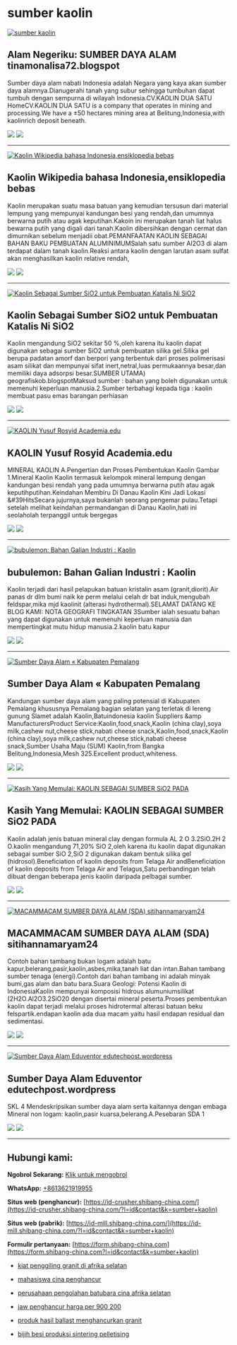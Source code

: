 # sumber kaolin

<a href="https://swt.shibang-china.com/?l=id&img&k=sumber+kaolin" target="_blank">![sumber kaolin](http://static.shibang-china.com/all-800x300/72.jpg)</a>

## Alam Negeriku: SUMBER DAYA ALAM tinamonalisa72.blogspot
Sumber daya alam nabati Indonesia adalah Negara yang kaya akan sumber daya alamnya.Dianugerahi tanah yang subur sehingga tumbuhan dapat tumbuh dengan sempurna di wilayah Indonesia.CV.KAOLIN DUA SATU HomeCV.KAOLIN DUA SATU is a company that operates in mining and processing.We have a ±50 hectares mining area at Belitung,Indonesia,with kaolinrich deposit beneath.


<a href="https://whatsapp.shibangsoft.com/WhatsApp.php" target="_blank" title="WhatsApp">![](http://static.shibang-china.com/icon/whatsapp.png)</a> <a href="https://swt.shibang-china.com/?l=id&icon&k=sumber+kaolin" target="_blank">![](http://static.shibang-china.com/icon/chat-id.png)</a>

---

<a href="https://swt.shibang-china.com/?l=id&img&k=sumber+kaolin" target="_blank">![Kaolin Wikipedia bahasa Indonesia,ensiklopedia bebas](http://static.shibang-china.com/all-800x300/1424.jpg)</a>

## Kaolin Wikipedia bahasa Indonesia,ensiklopedia bebas
Kaolin merupakan suatu masa batuan yang kemudian tersusun dari material lempung yang mempunyai kandungan besi yang rendah,dan umumnya berwarna putih atau agak keputihan.Kakoin ini merupakan tanah liat halus bewarna putih yang digali dari tanah.Kaolin dibersihkan dengan cermat dan dimurnikan sebelum menjadii obat.PEMANFAATAN KAOLIN SEBAGAI BAHAN BAKU PEMBUATAN ALUMINIMUMSalah satu sumber Al2O3 di alam terdapat dalam tanah kaolin.Reaksi antara kaolin dengan larutan asam sulfat akan menghasilkan kaolin relative rendah,


<a href="https://whatsapp.shibangsoft.com/WhatsApp.php" target="_blank" title="WhatsApp">![](http://static.shibang-china.com/icon/whatsapp.png)</a> <a href="https://swt.shibang-china.com/?l=id&icon&k=sumber+kaolin" target="_blank">![](http://static.shibang-china.com/icon/chat-id.png)</a>

---

<a href="https://swt.shibang-china.com/?l=id&img&k=sumber+kaolin" target="_blank">![Kaolin Sebagai Sumber SiO2 untuk Pembuatan Katalis Ni SiO2](http://static.shibang-china.com/all-800x300/286.jpg)</a>

## Kaolin Sebagai Sumber SiO2 untuk Pembuatan Katalis Ni SiO2
Kaolin mengandung SiO2 sekitar 50 %,oleh karena itu kaolin dapat digunakan sebagai sumber SiO2 untuk pembuatan silika gel.Silika gel berupa padatan amorf dan berpori yang terbentuk dari proses polimerisasi asam silikat dan mempunyai sifat inert,netral,luas permukaannya besar,dan memiliki daya adsorpsi besar.SUMBER UTAMA) geografiskob.blogspotMaksud sumber : bahan yang boleh digunakan untuk memenuhi keperluan manusia.2.Sumber terbahagi kepada tiga : kaolin membuat pasu emas barangan perhiasan


<a href="https://whatsapp.shibangsoft.com/WhatsApp.php" target="_blank" title="WhatsApp">![](http://static.shibang-china.com/icon/whatsapp.png)</a> <a href="https://swt.shibang-china.com/?l=id&icon&k=sumber+kaolin" target="_blank">![](http://static.shibang-china.com/icon/chat-id.png)</a>

---

<a href="https://swt.shibang-china.com/?l=id&img&k=sumber+kaolin" target="_blank">![KAOLIN Yusuf Rosyid Academia.edu](http://static.shibang-china.com/all-800x300/486.jpg)</a>

## KAOLIN Yusuf Rosyid Academia.edu
MINERAL KAOLIN A.Pengertian dan Proses Pembentukan Kaolin Gambar 1.Mineral Kaolin Kaolin termasuk kelompok mineral lempung dengan kandungan besi rendah yang pada umumnya berwarna putih atau agak keputihputihan.Keindahan Membiru Di Danau Kaolin Kini Jadi Lokasi &#39HitsSecara jujurnya,saya bukanlah seorang pengemar pulau.Tetapi setelah melihat keindahan permandangan di Danau Kaolin,hati ini seolaholah terpanggil untuk bergegas


<a href="https://whatsapp.shibangsoft.com/WhatsApp.php" target="_blank" title="WhatsApp">![](http://static.shibang-china.com/icon/whatsapp.png)</a> <a href="https://swt.shibang-china.com/?l=id&icon&k=sumber+kaolin" target="_blank">![](http://static.shibang-china.com/icon/chat-id.png)</a>

---

<a href="https://swt.shibang-china.com/?l=id&img&k=sumber+kaolin" target="_blank">![bubulemon: Bahan Galian Industri : Kaolin](http://static.shibang-china.com/all-800x300/995.jpg)</a>

## bubulemon: Bahan Galian Industri : Kaolin
Kaolin terjadi dari hasil pelapukan batuan kristalin asam (granit,diorit).Air panas dr dlm bumi naik ke perm melalui celah dr bat induk,mengubah feldspar,mika mjd kaolinit (alterasi hydrothermal).SELAMAT DATANG KE BLOG KAMI: NOTA GEOGRAFI TINGKATAN 3Sumber ialah sesuatu bahan yang dapat digunakan untuk memenuhi keperluan manusia dan mempertingkat mutu hidup manusia.2.kaolin batu kapur


<a href="https://whatsapp.shibangsoft.com/WhatsApp.php" target="_blank" title="WhatsApp">![](http://static.shibang-china.com/icon/whatsapp.png)</a> <a href="https://swt.shibang-china.com/?l=id&icon&k=sumber+kaolin" target="_blank">![](http://static.shibang-china.com/icon/chat-id.png)</a>

---

<a href="https://swt.shibang-china.com/?l=id&img&k=sumber+kaolin" target="_blank">![Sumber Daya Alam « Kabupaten Pemalang](http://static.shibang-china.com/all-800x300/1265.jpg)</a>

## Sumber Daya Alam « Kabupaten Pemalang
Kandungan sumber daya alam yang paling potensial di Kabupaten Pemalang khususnya Pemalang bagian selatan yang terletak di lereng gunung Slamet adalah Kaolin,Batuindonesia kaolin Suppliers &amp ManufacturersProduct Service:Kaolin,food,snack,Kaolin (china clay),soya milk,cashew nut,cheese stick,nabati cheese snack,Kaolin,food,snack,Kaolin (china clay),soya milk,cashew nut,cheese stick,nabati cheese snack,Sumber Usaha Maju (SUM) Kaolin,from Bangka Belitung,Indonesia,Mesh 325.Excellent product,whiteness.


<a href="https://whatsapp.shibangsoft.com/WhatsApp.php" target="_blank" title="WhatsApp">![](http://static.shibang-china.com/icon/whatsapp.png)</a> <a href="https://swt.shibang-china.com/?l=id&icon&k=sumber+kaolin" target="_blank">![](http://static.shibang-china.com/icon/chat-id.png)</a>

---

<a href="https://swt.shibang-china.com/?l=id&img&k=sumber+kaolin" target="_blank">![Kasih Yang Memulai: KAOLIN SEBAGAI SUMBER SiO2 PADA](http://static.shibang-china.com/all-800x300/1452.jpg)</a>

## Kasih Yang Memulai: KAOLIN SEBAGAI SUMBER SiO2 PADA
Kaolin adalah jenis batuan mineral clay dengan formula AL 2 O 3.2SiO.2H 2 O.kaolin mengandung 71,20% SiO 2,oleh karena itu kaolin dapat digunakan sebagai sumber SiO 2,SiO 2 digunakan dakam bentuk silika gel (hidrosol).Beneficiation of kaolin deposits from Telaga Air andBeneficiation of kaolin deposits from Telaga Air and Telagus,Satu perbandingan telah dibuat dengan beberapa jenis kaolin daripada pelbagai sumber.


<a href="https://whatsapp.shibangsoft.com/WhatsApp.php" target="_blank" title="WhatsApp">![](http://static.shibang-china.com/icon/whatsapp.png)</a> <a href="https://swt.shibang-china.com/?l=id&icon&k=sumber+kaolin" target="_blank">![](http://static.shibang-china.com/icon/chat-id.png)</a>

---

<a href="https://swt.shibang-china.com/?l=id&img&k=sumber+kaolin" target="_blank">![MACAMMACAM SUMBER DAYA ALAM (SDA) sitihannamaryam24](http://static.shibang-china.com/all-800x300/1116.jpg)</a>

## MACAMMACAM SUMBER DAYA ALAM (SDA) sitihannamaryam24
Contoh bahan tambang bukan logam adalah batu kapur,belerang,pasir,kaolin,asbes,mika,tanah liat dan intan.Bahan tambang sumber tenaga (energi).Contoh dari bahan tambang ini adalah minyak bumi,gas alam dan batu bara.Suara Geologi: Potensi Kaolin di IndonesiaKaolin mempunyai komposisi hidrous alumuniumsilikat (2H2O.Al2O3.2SiO20 dengan disertai mineral peserta.Proses pembentukan kaolin dapat terjadi melalui proses hidrotermal alterasi batuan beku felspartik.endapan kaolin ada dua macam yaitu hasil endapan residual dan sedimentasi.


<a href="https://whatsapp.shibangsoft.com/WhatsApp.php" target="_blank" title="WhatsApp">![](http://static.shibang-china.com/icon/whatsapp.png)</a> <a href="https://swt.shibang-china.com/?l=id&icon&k=sumber+kaolin" target="_blank">![](http://static.shibang-china.com/icon/chat-id.png)</a>

---

<a href="https://swt.shibang-china.com/?l=id&img&k=sumber+kaolin" target="_blank">![Sumber Daya Alam Eduventor edutechpost.wordpress](http://static.shibang-china.com/all-800x300/279.jpg)</a>

## Sumber Daya Alam Eduventor edutechpost.wordpress
SKL 4 Mendeskripsikan sumber daya alam serta kaitannya dengan embaga Mineral non logam: kaolin,pasir kuarsa,belerang.A.Pesebaran SDA 1

<a href="https://whatsapp.shibangsoft.com/WhatsApp.php" target="_blank" title="WhatsApp">![](http://static.shibang-china.com/icon/whatsapp.png)</a> <a href="https://swt.shibang-china.com/?l=id&icon&k=sumber+kaolin" target="_blank">![](http://static.shibang-china.com/icon/chat-id.png)</a>

---
## Hubungi kami:

**Ngobrol Sekarang:** [Klik untuk mengobrol](https://swt.shibang-china.com?l=id&contact&k=sumber+kaolin)

**WhatsApp:**  [+8613621919955](https://whatsapp.shibangsoft.com/WhatsApp.php)

**Situs web (penghancur):** [https://id-crusher.shibang-china.com/](https://id-crusher.shibang-china.com/?l=id&contact&k=sumber+kaolin)

**Situs web (pabrik):** [https://id-mill.shibang-china.com/](https://id-mill.shibang-china.com/?l=id&contact&k=sumber+kaolin)

**Formulir pertanyaan:** [https://form.shibang-china.com](https://form.shibang-china.com?l=id&contact&k=sumber+kaolin)

* [kiat penggiling granit di afrika selatan](../37/kiat%20penggiling%20granit%20di%20afrika%20selatan.md)

* [mahasiswa cina penghancur](../34/mahasiswa%20cina%20penghancur.md)

* [perusahaan pengolahan batubara cina afrika selatan](../31/perusahaan%20pengolahan%20batubara%20cina%20afrika%20selatan.md)

* [jaw penghancur harga per 900 200](../38/jaw%20penghancur%20harga%20per%20900%20200.md)

* [produk hasil ballast menghancurkan granit](../40/produk%20hasil%20ballast%20menghancurkan%20granit.md)

* [bijih besi produksi sintering pelletising](../32/bijih%20besi%20produksi%20sintering%20pelletising.md)